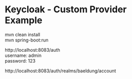 # Keycloak - Custom Provider Example

mvn clean install  
mvn spring-boot:run

http://localhost:8083/auth  
username: admin  
password: 123  
  
http://localhost:8083/auth/realms/baeldung/account